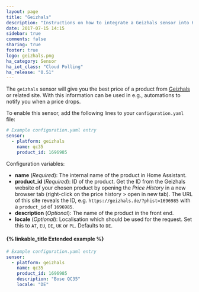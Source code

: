 ```yaml
---
layout: page
title: "Geizhals"
description: "Instructions on how to integrate a Geizhals sensor into Home Assistant."
date: 2017-07-15 14:15
sidebar: true
comments: false
sharing: true
footer: true
logo: geizhals.png
ha_category: Sensor
ha_iot_class: "Cloud Polling"
ha_release: "0.51"
---
```


The `geizhals` sensor will give you the best price of a product from [Geizhals](https://geizhals.de) or related site. With this information can be used in e.g., automations to notify you when a price drops.

To enable this sensor, add the following lines to your `configuration.yaml` file:

```yaml
# Example configuration.yaml entry
sensor:
  - platform: geizhals
    name: qc35
    product_id: 1696985
```

Configuration variables:

- **name** (*Required*): The internal name of the product in Home Assistant.
- **product_id** (*Required*): ID of the product. Get the ID from the Geizhals website of your chosen product by opening the *Price History* in a new browser tab (right-click on the price history > open in new tab).
The URL of this site reveals the ID, e.g. `https://geizhals.de/?phist=1696985` with a `product_id` of `1696985`.
- **description** (*Optional*): The name of the product in the front end.
- **locale** (*Optional*): Localisation which should be used for the request. Set this to `AT`, `EU`, `DE`, `UK` or `PL`. Defaults to `DE`.

#### {% linkable_title Extended example %}

```yaml
# Example configuration.yaml entry
sensor:
  - platform: geizhals
    name: qc35
    product_id: 1696985
    description: "Bose QC35"
    locale: "DE"
```
